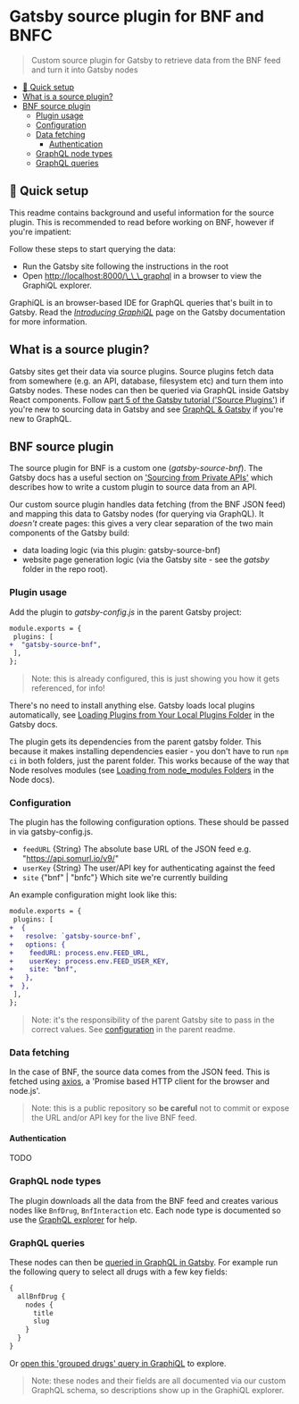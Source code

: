 # Gatsby source plugin for BNF and BNFC

> Custom source plugin for Gatsby to retrieve data from the BNF feed and turn it into Gatsby nodes

- [:rocket: Quick setup](#rocket-quick-setup)
- [What is a source plugin?](#what-is-a-source-plugin)
- [BNF source plugin](#bnf-source-plugin)
  - [Plugin usage](#plugin-usage)
  - [Configuration](#configuration)
  - [Data fetching](#data-fetching)
    - [Authentication](#authentication)
  - [GraphQL node types](#graphql-node-types)
  - [GraphQL queries](#graphql-queries)

## :rocket: Quick setup

This readme contains background and useful information for the source plugin. This is recommended to read before working on BNF, however if you're impatient:

Follow these steps to start querying the data:

- Run the Gatsby site following the instructions in the root
- Open <http://localhost:8000/\_\_\_graphql> in a browser to view the GraphiQL explorer.

GraphiQL is an browser-based IDE for GraphQL queries that's built in to Gatsby. Read the [_Introducing GraphiQL_](https://www.gatsbyjs.org/docs/running-queries-with-graphiql/) page on the Gatsby documentation for more information.

## What is a source plugin?

Gatsby sites get their data via source plugins. Source plugins fetch data from somewhere (e.g. an API, database, filesystem etc) and turn them into Gatsby nodes. These nodes can then be queried via GraphQL inside Gatsby React components. Follow [part 5 of the Gatsby tutorial ('Source Plugins')](https://www.gatsbyjs.org/tutorial/part-five/) if you're new to sourcing data in Gatsby and see [GraphQL & Gatsby](https://www.gatsbyjs.org/docs/graphql/) if you're new to GraphQL.

## BNF source plugin

The source plugin for BNF is a custom one (_gatsby-source-bnf_). The Gatsby docs has a useful section on ['Sourcing from Private APIs'](https://www.gatsbyjs.org/docs/sourcing-from-private-apis/) which describes how to write a custom plugin to source data from an API.

Our custom source plugin handles data fetching (from the BNF JSON feed) and mapping this data to Gatsby nodes (for querying via GraphQL). It _doesn't_ create pages: this gives a very clear separation of the two main components of the Gatsby build:

- data loading logic (via this plugin: gatsby-source-bnf)
- website page generation logic (via the Gatsby site - see the _gatsby_ folder in the repo root).

### Plugin usage

Add the plugin to _gatsby-config.js_ in the parent Gatsby project:

```diff
module.exports = {
 plugins: [
+  "gatsby-source-bnf",
 ],
};
```

> Note: this is already configured, this is just showing you how it gets referenced, for info!

There's no need to install anything else. Gatsby loads local plugins automatically, see [Loading Plugins from Your Local Plugins Folder](https://www.gatsbyjs.org/docs/loading-plugins-from-your-local-plugins-folder/) in the Gatsby docs.

The plugin gets its dependencies from the parent gatsby folder. This because it makes installing dependencies easier - you don't have to run `npm ci` in both folders, just the parent folder. This works because of the way that Node resolves modules (see [Loading from node_modules Folders](https://nodejs.org/api/modules.html#modules_loading_from_node_modules_folders) in the Node docs).

### Configuration

The plugin has the following configuration options. These should be passed in via gatsby-config.js.

- `feedURL` {String} The absolute base URL of the JSON feed e.g. "<https://api.somurl.io/v9/>"
- `userKey` {String} The user/API key for authenticating against the feed
- `site` {"bnf" | "bnfc"} Which site we're currently building

An example configuration might look like this:

```diff
module.exports = {
 plugins: [
+  {
+   resolve: `gatsby-source-bnf`,
+   options: {
+    feedURL: process.env.FEED_URL,
+    userKey: process.env.FEED_USER_KEY,
+    site: "bnf",
+   },
+  },
 ],
};
```

> Note: it's the responsibility of the parent Gatsby site to pass in the correct values. See [configuration](../../README.md#configuration) in the parent readme.

### Data fetching

In the case of BNF, the source data comes from the JSON feed. This is fetched using [axios](https://axios-http.com/), a 'Promise based HTTP client for the browser and node.js'.

> Note: this is a public repository so **be careful** not to commit or expose the URL and/or API key for the live BNF feed.

#### Authentication

TODO

### GraphQL node types

The plugin downloads all the data from the BNF feed and creates various nodes like `BnfDrug`, `BnfInteraction` etc. Each node type is documented so use the [GraphQL explorer](http://localhost:8000/___graphql) for help.

### GraphQL queries

These nodes can then be [queried in GraphQL in Gatsby](https://www.gatsbyjs.org/docs/running-queries-with-graphiql/). For example run the following query to select all drugs with a few key fields:

```graphql
{
  allBnfDrug {
    nodes {
      title
      slug
    }
  }
}
```

Or [open this 'grouped drugs' query in GraphiQL](<http://localhost:8000/___graphql?query=query%20MyQuery%20%7B%0A%20%20allBnfDrug%20%7B%0A%20%20%20%20group(field%3A%20initial)%20%7B%0A%20%20%20%20%20%20fieldValue%0A%20%20%20%20%20%20nodes%20%7B%0A%20%20%20%20%20%20%20%20slug%0A%20%20%20%20%20%20%20%20title%0A%20%20%20%20%20%20%7D%0A%20%20%20%20%7D%0A%20%20%7D%0A%7D%0A&operationName=MyQuery>) to explore.

> Note: these nodes and their fields are all documented via our custom GraphQL schema, so descriptions show up in the GraphiQL explorer.
